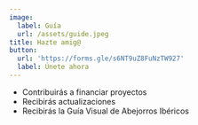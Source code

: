 ```yaml
---
image:
  label: Guía
  url: /assets/guide.jpeg
title: Hazte amig@
button:
  url: 'https://forms.gle/s6NT9uZ8FuNzTW927'
  label: Únete ahora
---
```


* Contribuirás a financiar proyectos
* Recibirás actualizaciones
* Recibirás la Guía Visual de Abejorros Ibéricos
